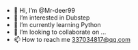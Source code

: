 - 👋 Hi, I’m @Mr-deer99
- 👀 I’m interested in Dubstep
- 🌱 I’m currently learning Python
- 💞️ I’m looking to collaborate on ...
- 📫 How to reach me 337034817@qq.com

<!---
Mr-deer99/Mr-deer99 is a ✨ special ✨ repository because its `README.md` (this file) appears on your GitHub profile.
You can click the Preview link to take a look at your changes.
--->
